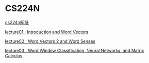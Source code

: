 # CS224N

[cs224n网址](http://web.stanford.edu/class/cs224n/)

[lecture01 : Introduction and Word Vectors](./lecture01/lecture01.md)

[lecture02 : Word Vectors 2 and Word Senses](./lecture02/lecture02.md)

[lecture03 : Word Window Classification, Neural Networks, and Matrix Calculus](./lecture03/lecture03.md)

